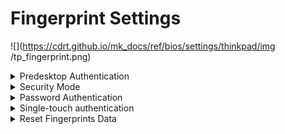 # Fingerprint Settings #

![](https://cdrt.github.io/mk_docs/ref/bios/settings/thinkpad/img
   /tp_fingerprint.png)

<details><summary>Predesktop Authentication</summary>

Whether to enable authentication by a fingerprint at predesktop. 

Possible options:

1.	**On** - Default.
2.	Off

| WMI Setting name | Values | Locked by SVP | AMD/Intel |
|:---|:---|:---|:---|
| FingerprintPredesktopAuthentication | Disable, Enable | Yes | Both |

</details>

<details><summary>Security Mode</summary>

Whether to require authentication by Power-On Password or Supervisor Password, or only by Supervisor Password, when no fingerprint is authenticated, to boot.

One of 2 possible options:

1.	**Normal** - Default.
2.	High

!!! info ""
    When `High` security mode is enabled, **only** the Supervisor Password will allow boot.

| WMI Setting name | Values | Locked by SVP | AMD/Intel |
|:---|:---|:---|:---|
| FingerprintSecurityMode | Normal, High | Yes | Both |

</details>

<details><summary>Password Authentication</summary>

Whether to enable authentication by password when fingerprint is not available. 

!!! info ""
    Visible and active only if ‘Security Mode’ has value ‘High’.

Possible options:

1.	**On** - Default.
2.	Off

!!! info ""
     Administrators are authenticated by a Supervisor Password.

| WMI Setting name | Values | Locked by SVP | AMD/Intel |
|:---|:---|:---|:---|
| FingerprintPasswordAuthentication | Disable, Enable | Yes | Both |

</details>

<details><summary>Single-touch authentication</summary>

Whether to allow a single touch fingerprint authentication to work through all security levels.

!!! info ""
    Switching off means requiring individual fingerprint authentication for each security level.

Options:

1. **On** - Default.
2. Off.

| WMI Setting name | Values | SVP or SMP Req'd | AMD/Intel |
|:---|:---|:---|:---|
| FingerprintSingleTouchAuthentication | On, Off | yes | both |


</details>

<details><summary>Reset Fingerprints Data</summary>

!!! info ""
    Erase all fingerprint data stored in the fingerprint reader and reset settings to the factory state (ex. Power-on security, LEDs, etc.).

!!! info ""
    Any power-on security features previously enabled will not be able to work until they are re-enabled in fingerprint software.

!!! info ""
    Option requires additional confirmation.


</details>
